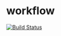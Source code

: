 # workflow

[![Build Status](https://travis-ci.com/ad-m/workflow.svg?branch=master)](https://travis-ci.com/ad-m/workflow)
